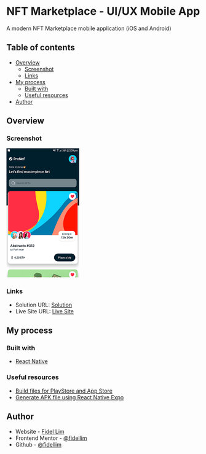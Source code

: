 # NFT Marketplace - UI/UX Mobile App

A modern NFT Marketplace mobile application (iOS and Android)

## Table of contents

- [Overview](#overview)
  - [Screenshot](#screenshot)
  - [Links](#links)
- [My process](#my-process)
  - [Built with](#built-with)
  - [Useful resources](#useful-resources)
- [Author](#author)

## Overview

### Screenshot

![Solution Mobile](/assets/solution_mobile.png)

### Links

- Solution URL: [Solution](https://github.com/fidellim/React-Native-UI-UX-NFT-Marketplace)
- Live Site URL: [Live Site](https://pronef-fidellim.netlify.app/)

## My process

### Built with

- [React Native](https://reactnative.dev/)

### Useful resources

- [Build files for PlayStore and App Store](https://expo.dev/eas)
- [Generate APK file using React Native Expo](https://dev.to/chinmaymhatre/how-to-generate-apk-using-react-native-expo-kae)

## Author

- Website - [Fidel Lim](https://fidellim-portfolio.netlify.app/)
- Frontend Mentor - [@fidellim](https://www.frontendmentor.io/profile/fidellim)
- Github - [@fidellim](https://github.com/fidellim)
